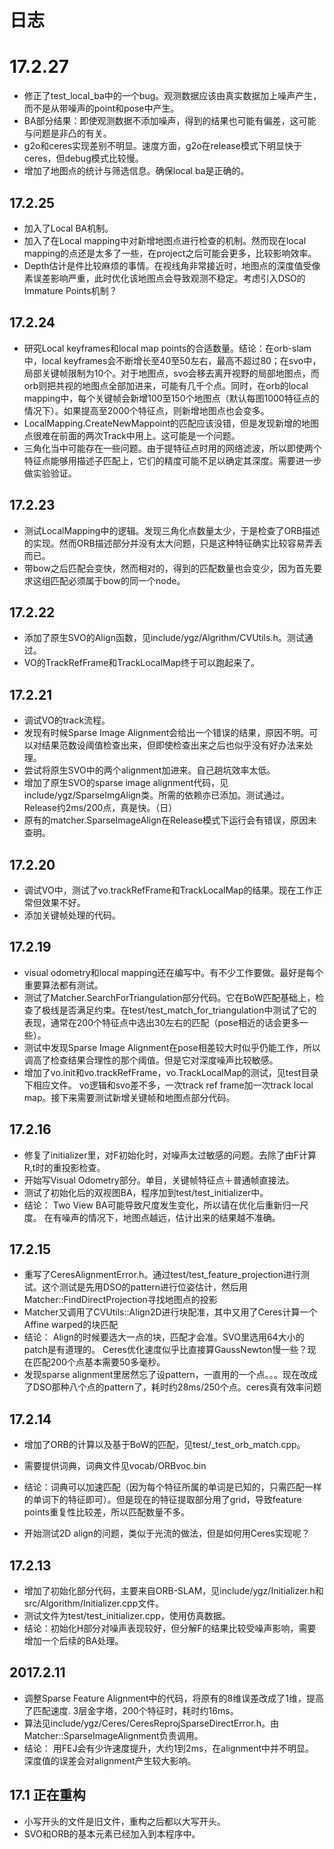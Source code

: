# 日志
# 17.2.27
- 修正了test_local_ba中的一个bug。观测数据应该由真实数据加上噪声产生，而不是从带噪声的point和pose中产生。
- BA部分结果：即使观测数据不添加噪声，得到的结果也可能有偏差，这可能与问题是非凸的有关。
- g2o和ceres实现差别不明显。速度方面，g2o在release模式下明显快于ceres，但debug模式比较慢。
- 增加了地图点的统计与筛选信息。确保local ba是正确的。

## 17.2.25 
- 加入了Local BA机制。
- 加入了在Local mapping中对新增地图点进行检查的机制。然而现在local mapping的点还是太多了一些，在project之后可能会更多，比较影响效率。
- Depth估计是件比较麻烦的事情。在视线角非常接近时，地图点的深度值受像素误差影响严重，此时优化该地图点会导致观测不稳定。考虑引入DSO的Immature Points机制？

## 17.2.24
- 研究Local keyframes和local map points的合适数量。结论：在orb-slam中，local keyframes会不断增长至40至50左右，最高不超过80；在svo中，局部关键帧限制为10个。对于地图点，svo会移去离开视野的局部地图点，而orb则把共视的地图点全部加进来，可能有几千个点。同时，在orb的local mapping中，每个关键帧会新增100至150个地图点（默认每图1000特征点的情况下）。如果提高至2000个特征点，则新增地图点也会变多。
- LocalMapping.CreateNewMappoint的匹配应该没错，但是发现新增的地图点很难在前面的两次Track中用上。这可能是一个问题。
- 三角化当中可能存在一些问题。由于提特征点时用的网络滤波，所以即使两个特征点能够用描述子匹配上，它们的精度可能不足以确定其深度。需要进一步做实验验证。

## 17.2.23
- 测试LocalMapping中的逻辑。发现三角化点数量太少，于是检查了ORB描述的实现。然而ORB描述部分并没有太大问题，只是这种特征确实比较容易弄丢而已。
- 带bow之后匹配会变快，然而相对的，得到的匹配数量也会变少，因为首先要求这组匹配必须属于bow的同一个node。

## 17.2.22
- 添加了原生SVO的Align函数，见include/ygz/Algrithm/CVUtils.h。测试通过。
- VO的TrackRefFrame和TrackLocalMap终于可以跑起来了。

## 17.2.21
- 调试VO的track流程。
- 发现有时候Sparse Image Alignment会给出一个错误的结果，原因不明。可以对结果范数设阈值检查出来，但即使检查出来之后也似乎没有好办法来处理。
- 尝试将原生SVO中的两个alignment加进来。自己趟坑效率太低。
- 增加了原生SVO的sparse image alignment代码，见include/ygz/SparseImgAlign类。所需的依赖亦已添加。测试通过。 Release约2ms/200点，真是快。（日）
- 原有的matcher.SparseImageAlign在Release模式下运行会有错误，原因未查明。

## 17.2.20
- 调试VO中，测试了vo.trackRefFrame和TrackLocalMap的结果。现在工作正常但效果不好。
- 添加关键帧处理的代码。

## 17.2.19
- visual odometry和local mapping还在编写中。有不少工作要做。最好是每个重要算法都有测试。
- 测试了Matcher.SearchForTriangulation部分代码。它在BoW匹配基础上，检查了极线是否满足约束。在test/test_match_for_triangulation中测试了它的表现，通常在200个特征点中选出30左右的匹配（pose相近的话会更多一些）。
- 测试中发现Sparse Image Alignment在pose相差较大时似乎仍能工作，所以调高了检查结果合理性的那个阈值。但是它对深度噪声比较敏感。
- 增加了vo.init和vo.trackRefFrame，vo.TrackLocalMap的测试，见test目录下相应文件。 vo逻辑和svo差不多，一次track ref frame加一次track local map。接下来需要测试新增关键帧和地图点部分代码。

## 17.2.16
- 修复了initializer里，对F初始化时，对噪声太过敏感的问题。去除了由F计算R,t时的重投影检查。
- 开始写Visual Odometry部分。单目，关键帧特征点＋普通帧直接法。
- 测试了初始化后的双视图BA，程序加到test/test_initializer中。
- 结论：
Two View BA可能导致尺度发生变化，所以请在优化后重新归一尺度。
在有噪声的情况下，地图点越远，估计出来的结果越不准确。

## 17.2.15
- 重写了CeresAlignmentError.h。通过test/test_feature_projection进行测试。这个测试是先用DSO的pattern进行位姿估计，然后用Matcher::FindDirectProjection寻找地图点的投影
- Matcher又调用了CVUtils::Align2D进行块配准，其中又用了Ceres计算一个Affine warped的块匹配
- 结论：
Align的时候要选大一点的块，匹配才会准。SVO里选用64大小的patch是有道理的。
Ceres优化速度似乎比直接算GaussNewton慢一些？现在匹配200个点基本需要50多毫秒。
- 发现sparse alignment里居然忘了设pattern，一直用的一个点。。。现在改成了DSO那种八个点的pattern了，耗时约28ms/250个点。ceres真有效率问题


## 17.2.14
- 增加了ORB的计算以及基于BoW的匹配，见test/_test_orb_match.cpp。 
- 需要提供词典，词典文件见vocab/ORBvoc.bin 
- 结论：词典可以加速匹配（因为每个特征所属的单词是已知的，只需匹配一样的单词下的特征即可）。但是现在的特征提取部分用了grid，导致feature points重复性比较差，所以匹配数量不多。

- 开始测试2D align的问题，类似于光流的做法，但是如何用Ceres实现呢？

## 17.2.13 
- 增加了初始化部分代码，主要来自ORB-SLAM，见include/ygz/Initializer.h和src/Algorithm/Initializer.cpp文件。
- 测试文件为test/test_initializer.cpp，使用仿真数据。
- 结论：初始化H部分对噪声表现较好，但分解F的结果比较受噪声影响，需要增加一个后续的BA处理。

## 2017.2.11
- 调整Sparse Feature Alignment中的代码，将原有的8维误差改成了1维，提高了匹配速度. 3层金字塔，200个特征时，耗时约16ms。
- 算法见include/ygz/Ceres/CeresReprojSparseDirectError.h。由Matcher::SparseImageAlignment负责调用。
- 结论：
用FEJ会有少许速度提升，大约1到2ms，在alignment中并不明显。
深度值的误差会对alignment产生较大影响。

## 17.1 正在重构
- 小写开头的文件是旧文件，重构之后都以大写开头。
- SVO和ORB的基本元素已经加入到本程序中。